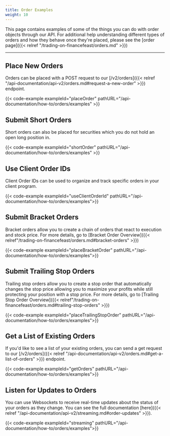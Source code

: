 ```yaml
---
title: Order Examples
weight: 10
---
```


This page contains examples of some of the things you can do with order objects through our API. For additional help
understanding different types of orders and how they behave once they're placed, please see the [order page]({{< relref "/trading-on-financefeast/orders.md" >}})

---

## Place New Orders
Orders can be placed with a POST request to our [/v2/orders]({{< relref "/api-documentation/api-v2/orders.md#request-a-new-order" >}}) endpoint.

{{< code-example exampleId="placeOrder" pathURL="/api-documentation/how-to/orders/examples" >}}

## Submit Short Orders
Short orders can also be placed for securities which you do not hold an open long position in.

{{< code-example exampleId="shortOrder" pathURL="/api-documentation/how-to/orders/examples" >}}

## Use Client Order IDs
Client Order IDs can be used to organize and track specific orders in your client program.

{{< code-example exampleId="useClientOrderId" pathURL="/api-documentation/how-to/orders/examples">}}

## Submit Bracket Orders
Bracket orders allow you to create a chain of orders that react to execution
 and stock price.
For more details, go to [Bracket Order Overview]({{< relref"/trading-on-financefeast/orders.md#bracket-orders" >}})

{{< code-example exampleId="placeBracketOrder" pathURL="/api-documentation/how-to/orders/examples">}}

## Submit Trailing Stop Orders
Trailing stop orders allow you to create a stop order that automatically changes the stop price allowing 
you to maximize your profits while still protecting your position with a stop price.
For more details, go to [Trailing Stop Order Overview]({{< relref"/trading-on-financefeast/orders.md#trailing-stop-orders" >}})

{{< code-example exampleId="placeTrailingStopOrder" pathURL="/api-documentation/how-to/orders/examples">}}

## Get a List of Existing Orders
If you'd like to see a list of your existing orders, you can send a get request to our [/v2/orders]({{< relref "/api-documentation/api-v2/orders.md#get-a-list-of-orders" >}}) endpoint.

{{< code-example exampleId="getOrders" pathURL="/api-documentation/how-to/orders/examples">}}

## Listen for Updates to Orders
You can use Websockets to receive real-time updates about the status of your orders as they change. You can see the full documentation [here]({{< relref "/api-documentation/api-v2/streaming.md#order-updates" >}}).

{{< code-example exampleId="streaming" pathURL="/api-documentation/how-to/orders/examples">}}
